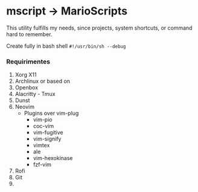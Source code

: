 # mscript -> MarioScripts

This utility fulfills my needs, since projects, system shortcuts, or command hard to remember.

Create fully in bash shell
```#!/usr/bin/sh --debug```

### Requirimentes

1. Xorg X11
2. Archlinux or based on
3. Openbox
3. Alacritty - Tmux
4. Dunst 
5. Neovim
   - Plugins over vim-plug
        - vim-pio
        - coc-vim
        - vim-fugitive
        - vim-signify
        - vimtex
        - ale
        - vim-hexokinase
        - fzf-vim
6. Rofi
7. Git
8. 
